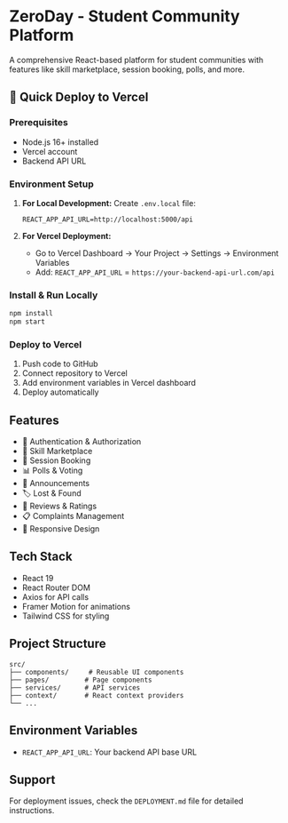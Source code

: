 # ZeroDay - Student Community Platform

A comprehensive React-based platform for student communities with features like skill marketplace, session booking, polls, and more.

## 🚀 Quick Deploy to Vercel

### Prerequisites
- Node.js 16+ installed
- Vercel account
- Backend API URL

### Environment Setup

1. **For Local Development:**
   Create `.env.local` file:
   ```
   REACT_APP_API_URL=http://localhost:5000/api
   ```

2. **For Vercel Deployment:**
   - Go to Vercel Dashboard → Your Project → Settings → Environment Variables
   - Add: `REACT_APP_API_URL` = `https://your-backend-api-url.com/api`

### Install & Run Locally
```bash
npm install
npm start
```

### Deploy to Vercel
1. Push code to GitHub
2. Connect repository to Vercel
3. Add environment variables in Vercel dashboard
4. Deploy automatically

## Features
- 🔐 Authentication & Authorization
- 🎯 Skill Marketplace
- 📅 Session Booking
- 📊 Polls & Voting
- 📢 Announcements
- 🏷️ Lost & Found
- 📝 Reviews & Ratings
- 📋 Complaints Management
- 📱 Responsive Design

## Tech Stack
- React 19
- React Router DOM
- Axios for API calls
- Framer Motion for animations
- Tailwind CSS for styling

## Project Structure
```
src/
├── components/     # Reusable UI components
├── pages/         # Page components
├── services/      # API services
├── context/       # React context providers
└── ...
```

## Environment Variables
- `REACT_APP_API_URL`: Your backend API base URL

## Support
For deployment issues, check the `DEPLOYMENT.md` file for detailed instructions.
